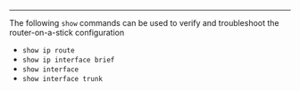 
---
The following `show` commands can be used to verify and troubleshoot the router-on-a-stick configuration

- `show ip route`
- `show ip interface brief`
- `show interface`
- `show interface trunk`